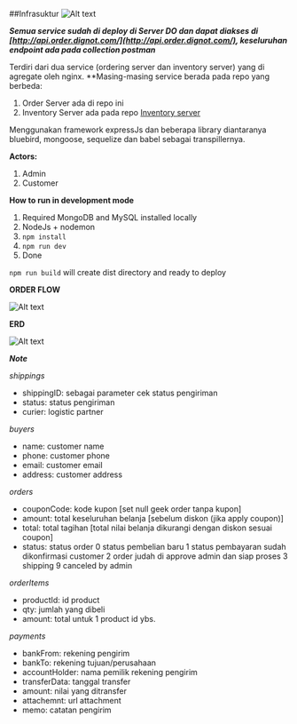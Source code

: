 ##Infrasuktur
![Alt text](/infra.png?raw=true "infra")

***Semua service sudah di deploy di Server DO dan dapat diakses di [http://api.order.dignot.com/](http://api.order.dignot.com/), keseluruhan endpoint ada pada collection postman***

Terdiri dari dua service (ordering server dan inventory server) yang di agregate oleh nginx.
**Masing-masing service berada pada repo yang berbeda:
  1. Order Server ada di repo ini
  2. Inventory Server ada pada repo [Inventory server](https://github.com/allfix53/inventory)
  
Menggunakan framework expressJs dan beberapa library diantaranya bluebird, mongoose, sequelize dan babel sebagai transpillernya.

**Actors:**
  1. Admin
  2. Customer
  
**How to run in development mode**
  1. Required MongoDB and MySQL installed locally
  2. NodeJs + nodemon
  3. ```npm install```
  4. ```npm run dev```
  5. Done

```npm run build``` will create dist directory and ready to deploy

**ORDER FLOW**

![Alt text](/flowcharts.png?raw=true "flowchart")

**ERD**

![Alt text](/erd.png?raw=true "erd")

***Note***

*shippings*
- shippingID: sebagai parameter cek status pengiriman
- status: status pengiriman
- curier: logistic partner

*buyers*
- name: customer name
- phone: customer phone
- email: customer email
- address: customer address

*orders*
- couponCode: kode kupon [set null geek order tanpa kupon]
- amount: total keseluruhan belanja [sebelum diskon (jika apply coupon)]
- total: total tagihan [total nilai belanja dikurangi dengan diskon sesuai coupon]
- status: status order
  0 status pembelian baru
  1 status pembayaran sudah dikonfirmasi customer
  2 order judah di approve admin dan siap proses
  3 shipping
  9 canceled by admin

*orderItems*
- productId: id product
- qty: jumlah yang dibeli
- amount: total untuk 1 product id ybs.

*payments*
- bankFrom: rekening pengirim
- bankTo: rekening tujuan/perusahaan
- accountHolder: nama pemilik rekening pengirim
- transferData: tanggal transfer
- amount: nilai yang ditransfer
- attachemnt: url attachment
- memo: catatan pengirim
